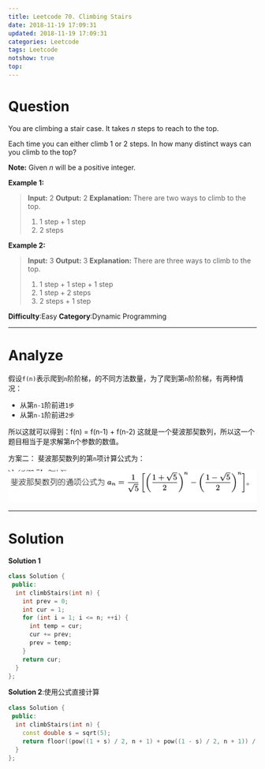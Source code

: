 ```yaml
---
title: Leetcode 70. Climbing Stairs
date: 2018-11-19 17:09:31
updated: 2018-11-19 17:09:31
categories: Leetcode
tags: Leetcode
notshow: true
top:
---
```


# Question

You are climbing a stair case. It takes  _n_  steps to reach to the top.

Each time you can either climb 1 or 2 steps. In how many distinct ways can you climb to the top?

**Note:**  Given  _n_  will be a positive integer.

**Example 1:**

> **Input:** 2
> **Output:** 2
> **Explanation:** There are two ways to climb to the top.
> 1. 1 step + 1 step
> 2. 2 steps

**Example 2:**

> **Input:** 3
> **Output:** 3
> **Explanation:** There are three ways to climb to the top.
> 1. 1 step + 1 step + 1 step
> 2. 1 step + 2 steps
> 3. 2 steps + 1 step

**Difficulty**:Easy
**Category**:Dynamic Programming

<!-- more -->

------------

# Analyze

假设`f(n)`表示爬到`n`阶阶梯，的不同方法数量，为了爬到第`n`阶阶梯，有两种情况：

- 从第`n-1`阶前进`1步`
- 从第`n-1`阶前进`2步`

所以这就可以得到：f(n) = f(n-1) + f(n-2)
这就是一个斐波那契数列，所以这一个题目相当于是求解第n个参数的数值。

方案二： 斐波那契数列的第`n`项计算公式为：

![](/images/in-post/2018-11-19-Leetcode-70-Climbing-Stairs/2018-11-19-18-19-42.png)

------------

# Solution

**Solution 1**

```cpp
class Solution {
 public:
  int climbStairs(int n) {
    int prev = 0;
    int cur = 1;
    for (int i = 1; i <= n; ++i) {
      int temp = cur;
      cur += prev;
      prev = temp;
    }
    return cur;
  }
};
```

**Solution 2**:使用公式直接计算

```cpp
class Solution {
 public:
  int climbStairs(int n) {
    const double s = sqrt(5);
    return floor((pow((1 + s) / 2, n + 1) + pow((1 - s) / 2, n + 1)) / s + 0.5);
  }
};
```
